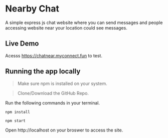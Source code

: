 # Nearby Chat
A simple express js chat website where you can send messages and people accessing website near your location could see messages.

## Live Demo
Acesss https://chatnear.myconnect.fun to test.

## Running the app locally
> Make sure npm is installed on your system.

> Clone/Download the GitHub Repo.

Run the following commands in your terminal.
```
npm install
```

```
npm start
```

Open http://localhost on your broswer to access the site.
